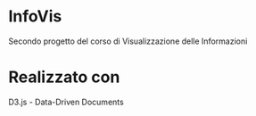 # InfoVis
Secondo progetto del corso di Visualizzazione delle Informazioni
# Realizzato con
D3.js - Data-Driven Documents
